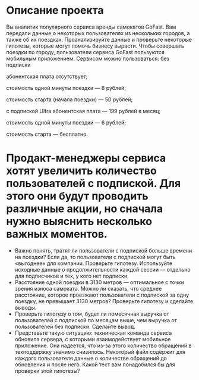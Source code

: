 # Описание проекта

Вы аналитик популярного сервиса аренды самокатов GoFast. Вам передали данные о некоторых пользователях из нескольких городов, а также об их поездках. Проанализируйте данные и проверьте некоторые гипотезы, которые могут помочь бизнесу вырасти.
Чтобы совершать поездки по городу, пользователи сервиса GoFast пользуются мобильным приложением. Сервисом можно пользоваться:
без подписки 

абонентская плата отсутствует;

стоимость одной минуты поездки — 8 рублей;

стоимость старта (начала поездки) — 50 рублей;


с подпиской Ultra абонентская плата — 199 рублей в месяц;

стоимость одной минуты поездки — 6 рублей;

стоимость старта — бесплатно.



# Продакт-менеджеры сервиса хотят увеличить количество пользователей с подпиской. Для этого они будут проводить различные акции, но сначала нужно выяснить несколько важных моментов.

-  Важно понять, тратят ли пользователи с подпиской больше времени на поездки? Если да, то пользователи с подпиской могут быть «выгоднее» для компании. Проверьте гипотезу. Используйте исходные данные о продолжительности каждой сессии — отдельно для подписчиков и тех, у кого нет подписки.
-  Расстояние одной поездки в 3130 метров — оптимальное с точки зрения износа самоката. Можно ли сказать, что среднее расстояние, которое проезжают пользователи с подпиской за одну поездку, не превышает 3130 метров? Проверьте гипотезу и сделайте выводы.
- Проверьте гипотезу о том, будет ли помесячная выручка от пользователей с подпиской по месяцам выше, чем выручка от пользователей без подписки. Сделайте вывод.
- Представьте такую ситуацию: техническая команда сервиса обновила сервера, с которыми взаимодействует мобильное приложение. Она надеется, что из-за этого количество обращений в техподдержку значимо снизилось. Некоторый файл содержит для каждого пользователя данные о количестве обращений до обновления и после него. Какой тест вам понадобился бы для проверки этой гипотезы?
